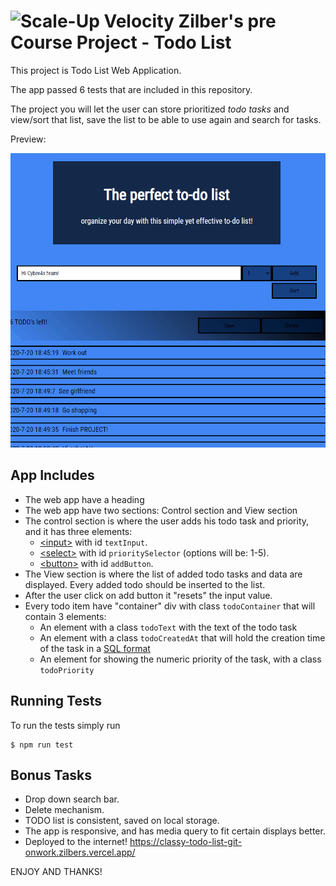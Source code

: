 # ![Scale-Up Velocity](./readme-files/logo-main.png)   Zilber's pre Course Project - Todo List
This project is Todo List Web Application.

The app passed 6 tests that are included in this repository.

The project you will let the user can store prioritized _todo tasks_ and view/sort that list, save the list to be able to use again and search for tasks.


Preview:

![Add todo task](./readme-files/projectsGif.gif)



## App Includes
- The web app have a heading
- The web app have two sections: Control section and View section
- The control section is where the user adds his todo task and priority, and it has three elements:
  - [\<input\>](https://developer.mozilla.org/en-US/docs/Web/HTML/Element/input) with id `textInput`.
  - [\<select\>](https://developer.mozilla.org/en-US/docs/Web/HTML/Element/select) with id `prioritySelector` (options will be: 1-5).
  - [\<button\>](https://developer.mozilla.org/en-US/docs/Web/HTML/Element/button) with id `addButton`.
- The View section is where the list of added todo tasks and data are displayed. Every added todo should be inserted to the list.
- After the user click on add button it "resets" the input value.
- Every todo item have "container" div with class `todoContainer` that will contain 3 elements:
  - An element with a class `todoText` with the text of the todo task
  - An element with a class `todoCreatedAt` that will hold the creation time of the task in a [SQL format](https://www.w3schools.com/sql/sql_dates.asp#:~:text=SQL%20Date%20Data%20Types&text=DATE%20%2D%20format%20YYYY%2DMM%2D,YEAR%20%2D%20format%20YYYY%20or%20YY)
  - An element for showing the numeric priority of the task, with a class `todoPriority`




## Running Tests

To run the tests simply run
```
$ npm run test
```


## Bonus Tasks
- Drop down search bar.
- Delete mechanism.
- TODO list is consistent, saved on local storage.
- The app is responsive, and has media query to fit certain displays better.
- Deployed to the internet! https://classy-todo-list-git-onwork.zilbers.vercel.app/


 ENJOY AND THANKS!